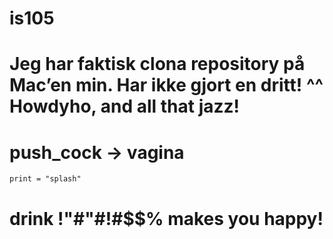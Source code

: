# is105
# Jeg har faktisk clona repository på Mac’en min. Har ikke gjort en dritt! ^^ Howdyho, and all that jazz!

# push_cock -> vagina
	print = "splash"
	
#    drink !"#"#!#$$% makes you happy!
